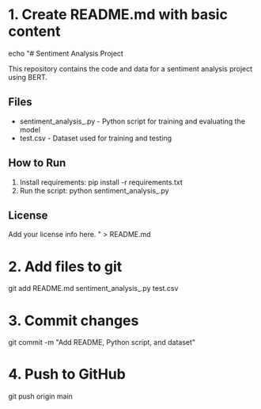 # 1. Create README.md with basic content
echo "# Sentiment Analysis Project

This repository contains the code and data for a sentiment analysis project using BERT.

## Files

- sentiment_analysis_.py - Python script for training and evaluating the model
- test.csv - Dataset used for training and testing

## How to Run

1. Install requirements:
   pip install -r requirements.txt
2. Run the script:
   python sentiment_analysis_.py

## License

Add your license info here.
" > README.md

# 2. Add files to git
git add README.md sentiment_analysis_.py test.csv

# 3. Commit changes
git commit -m "Add README, Python script, and dataset"

# 4. Push to GitHub
git push origin main
